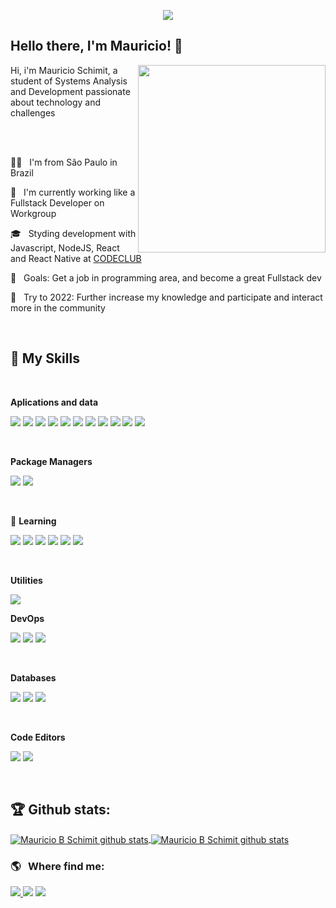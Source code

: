 <p align="center"><img src="https://i.imgur.com/A6bWGFl.gif"/></p>

## Hello there, I'm Mauricio! 👋

<img align="right" width="300" src="https://i2.wp.com/allhtaccess.info/wp-content/uploads/2018/03/programming.gif?fit=1281%2C716&ssl=1" />

<p>Hi, i'm Mauricio Schimit, a student of Systems Analysis and Development passionate about technology and challenges</p>

<br>
<br>

<p>👩‍💻 &nbsp; I'm from São Paulo in Brazil</p>
<p>🔭 &nbsp; I'm currently working like a Fullstack Developer on Workgroup</p>
<p>🎓 &nbsp; Styding development with Javascript, NodeJS, React and React Native at <a href="https://rodolfomori.com/code-club-espera" target="_blank">CODECLUB</a></p>
<p>💼 &nbsp; Goals: Get a job in programming area, and become a great Fullstack dev</p>
<p>👯 &nbsp; Try to 2022: Further increase my knowledge and participate and interact more in the community</p>

<br>

## 🚀 My Skills

<br>

**Aplications and data**

<p align="left">
    <img src="https://img.shields.io/badge/JavaScript-F7DF1E?style=for-the-badge&logo=javascript&logoColor=black"/>
    <img src="https://img.shields.io/badge/HTML5-E34F26?style=for-the-badge&logo=html5&logoColor=white"/>
    <img src="https://img.shields.io/badge/CSS3-1572B6?style=for-the-badge&logo=css3&logoColor=white"/>
    <img src="https://img.shields.io/badge/SASS-hotpink.svg?style=for-the-badge&logo=SASS&logoColor=white"/>
    <img src="https://img.shields.io/badge/styled--components-DB7093?style=for-the-badge&logo=styled-components&logoColor=white"/>
    <img src="https://img.shields.io/badge/node.js-6DA55F?style=for-the-badge&logo=node.js&logoColor=white"/>
    <img src="https://img.shields.io/badge/typescript-%23007ACC.svg?style=for-the-badge&logo=typescript&logoColor=white"/>
    <img src="https://img.shields.io/badge/express.js-%23404d59.svg?style=for-the-badge&logo=express&logoColor=%2361DAFB"/>
    <img src="https://img.shields.io/badge/JWT-black?style=for-the-badge&logo=JSON%20web%20tokens"/>
    <img src="https://img.shields.io/badge/Sequelize-52B0E7?style=for-the-badge&logo=Sequelize&logoColor=white"/>
    <img src="https://img.shields.io/badge/ESLint-4B3263?style=for-the-badge&logo=eslint&logoColor=white"/>
</p>

<br>

**Package Managers**

 <p align="left">
    <img src="https://img.shields.io/badge/yarn-%232C8EBB.svg?style=for-the-badge&logo=yarn&logoColor=white"/>
    <img src="https://img.shields.io/badge/NPM-%23000000.svg?style=for-the-badge&logo=npm&logoColor=white"/>
</p>

<br>

 🌱 **Learning**
 
 <p align="left">
    <img src="https://img.shields.io/badge/Prisma-3982CE?style=for-the-badge&logo=Prisma&logoColor=white"/>
    <img src="https://img.shields.io/badge/redis-%23DD0031.svg?style=for-the-badge&logo=redis&logoColor=white"/>
    <img src="https://img.shields.io/badge/Socket.io-black?style=for-the-badge&logo=socket.io&badgeColor=010101"/>
    <img src="https://img.shields.io/badge/react-%2320232a.svg?style=for-the-badge&logo=react&logoColor=%2361DAFB"/>
    <img src="https://img.shields.io/badge/firebase-%23039BE5.svg?style=for-the-badge&logo=firebase"/>
    <img src="https://img.shields.io/badge/kubernetes-%23326ce5.svg?style=for-the-badge&logo=kubernetes&logoColor=white"/>
</p>

<br>

**Utilities**

<img src="https://img.shields.io/badge/Insomnia-5849be?style=for-the-badge&logo=Insomnia&logoColor=white"/>

<br>

**DevOps**

<p align="left">
    <img src="https://img.shields.io/badge/git-%23F05033.svg?style=for-the-badge&logo=git&logoColor=white"/>
    <img src="https://img.shields.io/badge/github-%23121011.svg?style=for-the-badge&logo=github&logoColor=white"/>
    <img src="https://img.shields.io/badge/docker-%230db7ed.svg?style=for-the-badge&logo=docker&logoColor=white"/>
</p>
    
<br>

**Databases**

<p align="left">
    <img src="https://img.shields.io/badge/MongoDB-%234ea94b.svg?style=for-the-badge&logo=mongodb&logoColor=white"/>
    <img src="https://img.shields.io/badge/mysql-%2300f.svg?style=for-the-badge&logo=mysql&logoColor=white"/>
    <img src="https://img.shields.io/badge/postgres-%23316192.svg?style=for-the-badge&logo=postgresql&logoColor=white"/>
</p>
    
<br>

**Code Editors**

 <p align="left">
    <img src="https://img.shields.io/badge/Visual%20Studio%20Code-0078d7.svg?style=for-the-badge&logo=visual-studio-code&logoColor=white"/>
    <img src="https://img.shields.io/badge/Visual%20Studio-5C2D91.svg?style=for-the-badge&logo=visual-studio&logoColor=white"/>
</p>

<br>

## 🏆 Github stats:
<a href="https://github.com/mauricio-bs">
<img align="center" src="https://github-readme-stats.vercel.app/api?username=mauricio-bs&show_icons=true&title_color=fff&icon_color=79ff97&text_color=efefef&bg_color=24292e" alt="Mauricio B Schimit github stats"/>
</a>

<a href="https://github.com/mauricio-bs">
<img align="center" src="https://github-readme-stats.vercel.app/api/top-langs/?username=mauricio-bs&show_icons=true&hide_border=true&theme=radical" alt="Mauricio B Schimit github stats"/>
</a>

<br> 

### 🌎 &nbsp; Where find me:

<p align="left">
    <a href="https://linkedin.com/in/mauricio-bonfin-schimit-6a6b31160">
        <img src="https://img.shields.io/badge/LinkedIn-0077B5?style=for-the-badge&logo=linkedin&logoColor=white" />
    </a>
    <a mailto="mbschimit@outlook.com">
        <img src="https://img.shields.io/badge/Outlook-0078D4?style=for-the-badge&logo=microsoft-outlook&logoColor=white" />
    </a>
    <a href="https://www.instagram.com/mauricio.bbs">
        <img src="https://img.shields.io/badge/Instagram-E4405F?style=for-the-badge&logo=instagram&logoColor=white" />
    </a>
</p>
